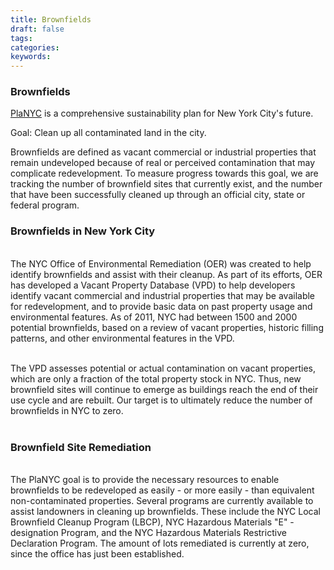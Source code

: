 ```yaml
---
title: Brownfields
draft: false
tags: 
categories: 
keywords: 
---
```

<h3  id="descriptiontitle">Brownfields </h3 ><p><a href="http://www.nyc.gov/html/planyc2030/html/home/home.shtml" title="PlaNYC Home Page">PlaNYC</a> is a comprehensive sustainability plan for New York City's future. <p><p>Goal: Clean up all contaminated land in the city.<p><p> 

Brownfields are defined as vacant commercial or industrial properties that remain undeveloped because of real or perceived contamination that may complicate redevelopment. To measure progress towards this goal, we are tracking the number of brownfield sites that currently exist, and the number that have been successfully cleaned up through an official city, state or federal program. <p><p><h3  >Brownfields in New York City</h3 ><br>The NYC Office of Environmental Remediation (OER) was created to help identify brownfields and assist with their cleanup. As part of its efforts, OER has developed a Vacant Property Database (VPD)  to help developers identify vacant commercial and industrial properties that may be available for redevelopment, and to provide basic data on past property usage and environmental features. As of 2011, NYC had between 1500 and 2000 potential brownfields, based on a review of vacant properties, historic filling patterns, and other environmental features in the VPD.<br><br>

The VPD assesses potential or actual contamination on vacant properties, which are only a fraction of the total property stock in NYC. Thus, new brownfield sites will continue to emerge as buildings reach the end of their use cycle and are rebuilt. Our target is to ultimately reduce the number of brownfields in NYC to zero.<br><br><h3  >Brownfield Site Remediation</h3 ><br>The PlaNYC goal is to provide the necessary resources to enable brownfields to be redeveloped as easily - or more easily -  than equivalent non-contaminated properties.  Several programs are currently available to assist landowners in cleaning up brownfields.  These include the NYC Local Brownfield Cleanup Program (LBCP), NYC Hazardous Materials "E" - designation Program, and the NYC Hazardous Materials Restrictive Declaration Program. The amount of lots remediated is currently at zero, since the office has just been established. 
<br><br>
